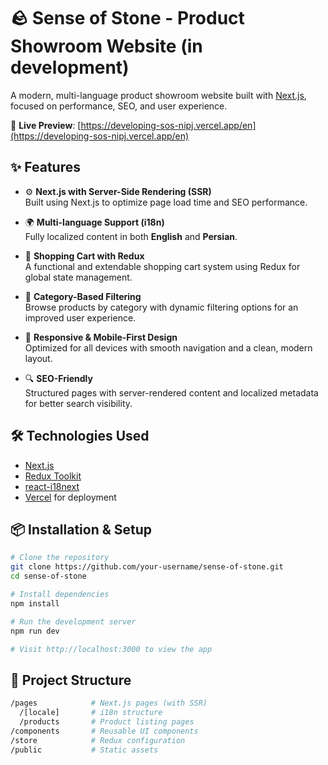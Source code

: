 # 🪨 Sense of Stone - Product Showroom Website (in development)

A modern, multi-language product showroom website built with [Next.js](https://nextjs.org/), focused on performance, SEO, and user experience.

🔗 **Live Preview**: [https://developing-sos-nipj.vercel.app/en](https://developing-sos-nipj.vercel.app/en)

## ✨ Features

- ⚙️ **Next.js with Server-Side Rendering (SSR)**  
  Built using Next.js to optimize page load time and SEO performance.

- 🌍 **Multi-language Support (i18n)**  
  Fully localized content in both **English** and **Persian**.

- 🛒 **Shopping Cart with Redux**  
  A functional and extendable shopping cart system using Redux for global state management.

- 🧭 **Category-Based Filtering**  
  Browse products by category with dynamic filtering options for an improved user experience.

- 📱 **Responsive & Mobile-First Design**  
  Optimized for all devices with smooth navigation and a clean, modern layout.

- 🔍 **SEO-Friendly**  
  Structured pages with server-rendered content and localized metadata for better search visibility.

## 🛠️ Technologies Used

- [Next.js](https://nextjs.org/)
- [Redux Toolkit](https://redux-toolkit.js.org/)
- [react-i18next](https://react.i18next.com/)
- [Vercel](https://vercel.com/) for deployment

## 📦 Installation & Setup

```bash
# Clone the repository
git clone https://github.com/your-username/sense-of-stone.git
cd sense-of-stone

# Install dependencies
npm install

# Run the development server
npm run dev

# Visit http://localhost:3000 to view the app
```

## 📂 Project Structure

```bash
/pages            # Next.js pages (with SSR)
  /[locale]       # i18n structure
  /products       # Product listing pages
/components       # Reusable UI components
/store            # Redux configuration
/public           # Static assets
```
